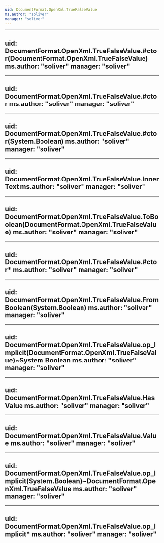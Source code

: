 ```yaml
---
uid: DocumentFormat.OpenXml.TrueFalseValue
ms.author: "soliver"
manager: "soliver"
---
```


---
uid: DocumentFormat.OpenXml.TrueFalseValue.#ctor(DocumentFormat.OpenXml.TrueFalseValue)
ms.author: "soliver"
manager: "soliver"
---

---
uid: DocumentFormat.OpenXml.TrueFalseValue.#ctor
ms.author: "soliver"
manager: "soliver"
---

---
uid: DocumentFormat.OpenXml.TrueFalseValue.#ctor(System.Boolean)
ms.author: "soliver"
manager: "soliver"
---

---
uid: DocumentFormat.OpenXml.TrueFalseValue.InnerText
ms.author: "soliver"
manager: "soliver"
---

---
uid: DocumentFormat.OpenXml.TrueFalseValue.ToBoolean(DocumentFormat.OpenXml.TrueFalseValue)
ms.author: "soliver"
manager: "soliver"
---

---
uid: DocumentFormat.OpenXml.TrueFalseValue.#ctor*
ms.author: "soliver"
manager: "soliver"
---

---
uid: DocumentFormat.OpenXml.TrueFalseValue.FromBoolean(System.Boolean)
ms.author: "soliver"
manager: "soliver"
---

---
uid: DocumentFormat.OpenXml.TrueFalseValue.op_Implicit(DocumentFormat.OpenXml.TrueFalseValue)~System.Boolean
ms.author: "soliver"
manager: "soliver"
---

---
uid: DocumentFormat.OpenXml.TrueFalseValue.HasValue
ms.author: "soliver"
manager: "soliver"
---

---
uid: DocumentFormat.OpenXml.TrueFalseValue.Value
ms.author: "soliver"
manager: "soliver"
---

---
uid: DocumentFormat.OpenXml.TrueFalseValue.op_Implicit(System.Boolean)~DocumentFormat.OpenXml.TrueFalseValue
ms.author: "soliver"
manager: "soliver"
---

---
uid: DocumentFormat.OpenXml.TrueFalseValue.op_Implicit*
ms.author: "soliver"
manager: "soliver"
---

